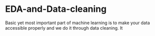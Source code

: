# EDA-and-Data-cleaning
Basic yet most important part of machine learning is to make your data accessible properly and we do it through data cleaning. It

